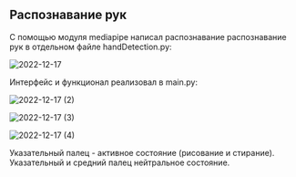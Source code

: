 ## Распознавание рук
С помощью модуля mediapipe написал распознавание распознавание рук в отдельном файле handDetection.py:

![2022-12-17](https://user-images.githubusercontent.com/65531225/208240361-3eb2945b-773e-4a31-98b1-a53c8a4c9c42.png)

Интерфейс и функционал реализовал в main.py:

![2022-12-17 (2)](https://user-images.githubusercontent.com/65531225/208240619-df7c4764-ca79-4a52-bb7e-240ae5840b2e.png)

![2022-12-17 (3)](https://user-images.githubusercontent.com/65531225/208240627-70af5da5-4bf0-413e-958a-a18da4919e84.png)

![2022-12-17 (4)](https://user-images.githubusercontent.com/65531225/208240633-b96d1b67-2d0c-4f6b-be17-32abc9bde2f1.png)

Указательный палец - активное состояние (рисование и стирание).
Указательный и средний палец нейтральное состояние.
